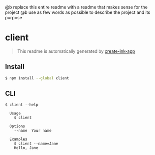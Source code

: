 @b replace this entire readme with a readme that makes sense for the project
@b use as few words as possible to describe the project and its purpose
# client

> This readme is automatically generated by [create-ink-app](https://github.com/vadimdemedes/create-ink-app)

## Install

```bash
$ npm install --global client
```

## CLI

```
$ client --help

  Usage
    $ client

  Options
    --name  Your name

  Examples
    $ client --name=Jane
    Hello, Jane
```
